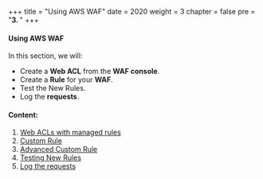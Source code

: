 +++
title = "Using AWS WAF"
date = 2020
weight = 3
chapter = false
pre = "<b>3. </b>"
+++

#### Using AWS WAF

In this section, we will:

- Create a **Web ACL** from the **WAF console**.
- Create a **Rule** for your **WAF**.
- Test the New Rules.
- Log the **requests**.

#### Content:

1. [Web ACLs with managed rules](3.1-createswebacl/)
2. [Custom Rule](3.2-createcustomrule/)
3. [Advanced Custom Rule](3.3-createadvancecustomrule/)
4. [Testing New Rules](3.4-testingnewrule/)
5. [Log the requests](3.5-logging/)
